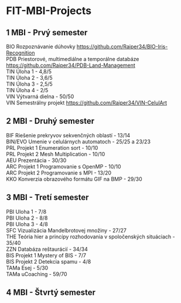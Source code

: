 # FIT-MBI-Projects

1 MBI - Prvý semester
------
BIO Rozpoznávanie dúhovky https://github.com/Raiper34/BIO-Iris-Recognition  
PDB Priestorové, multimediálne a temporálne databáze https://github.com/Raiper34/PDB-Land-Management  
TIN Úloha 1 - 4,8/5  
TIN Úloha 2 - 3,6/5  
TIN Úloha 3 - 2,5/5  
TIN Úloha 4 - 2/5  
VIN Výtvarná dielna - 50/50  
VIN Semestrálny projekt https://github.com/Raiper34/VIN-CelulArt    

2 MBI - Druhý semester
------
BIF Riešenie prekryvov sekvenčných oblastí - 13/14  
BIN/EVO Umenie v celulárnych automatoch - 25/25 a 23/23  
PRL Projekt 1 Enumeration sort - 10/10  
PRL Projekt 2 Mesh Multiplication - 10/10  
AEU Prezentácia - 30/30  
ARC Projekt 1 Programovanie s OpenMP - 10/10  
ARC Projekt 2 Programovanie s MPI - 13/20  
KKO Konverzia obrazového formátu GIF na BMP - 29/30

3 MBI - Tretí semester
------
PBI Uloha 1 - 7/8  
PBI Uloha 2 - 8/8  
PBI Uloha 3 - 4/8  
SFC Vizualizácia Mandelbrotovej množiny - 27/27  
THE Teória hier a princípy rozhodovania v spoločenských situáciach - 35/40  
ZZN Databáza reštaurácií - 34/34  
BIS Projekt 1 Mystery of BIS - 7/7  
BIS Projekt 2 Detekcia spamu - 4/8  
TAMa Esej - 5/30  
TAMa uCoaching - 59/70  

4 MBI - Štvrtý semester
------

